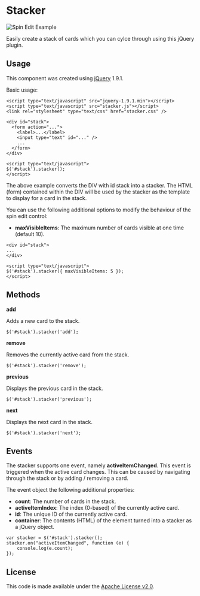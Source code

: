 # Stacker

![Spin Edit Example](http://geersch.github.com/stacker/images/example.png)

Easily create a stack of cards which you can cylce through using this jQuery plugin.

## Usage

This component was created using [jQuery](http://code.jquery.com/jquery-1.9.1.min.js) 1.9.1.

Basic usage:

```
<script type="text/javascript" src="jquery-1.9.1.min"></script>
<script type="text/javascript" src="stacker.js"></script>
<link rel="stylesheet" type="text/css" href="stacker.css" />

<div id="stack">
  <form action="...">
    <label>...</label>
    <input type="text" id="..." />
    ...  
  </form>
</div>

<script type="text/javascript">
$('#stack').stacker();
</script>
```

The above example converts the DIV with id stack into a stacker. The HTML (form) contained within the DIV will be used by the stacker as the template to display for a card in the stack.

You can use the following additional options to modify the behaviour of the spin edit control:

* **maxVisibleItems**: The maximum number of cards visible at one time (default 10). 

```
<div id="stack">
...
</div>

<script type="text/javascript">
$('#stack').stacker({ maxVisibleItems: 5 });
</script>
```

## Methods

**add**

Adds a new card to the stack.

```
$('#stack').stacker('add');
```

**remove**

Removes the currently active card from the stack.

```
$('#stack').stacker('remove');
```

**previous**

Displays the previous card in the stack.

```
$('#stack').stacker('previous');
```

**next**

Displays the next card in the stack.

```
$('#stack').stacker('next');
```

## Events

The stacker supports one event, namely **activeItemChanged**. This event is triggered when the active card changes. 
This can be caused by navigating through the stack or by adding / removing a card.

The event object the following additional properties:

* **count**: The number of cards in the stack.
* **activeItemIndex**: The index (0-based) of the currently active card.
* **id**: The unique ID of the currently active card.
* **container**: The contents (HTML) of the element turned into a stacker as a jQuery object.

```
var stacker = $('#stack').stacker();
stacker.on("activeItemChanged", function (e) {
    console.log(e.count);
});
```

## License

This code is made available under the [Apache License v2.0](http://www.apache.org/licenses/LICENSE-2.0).
